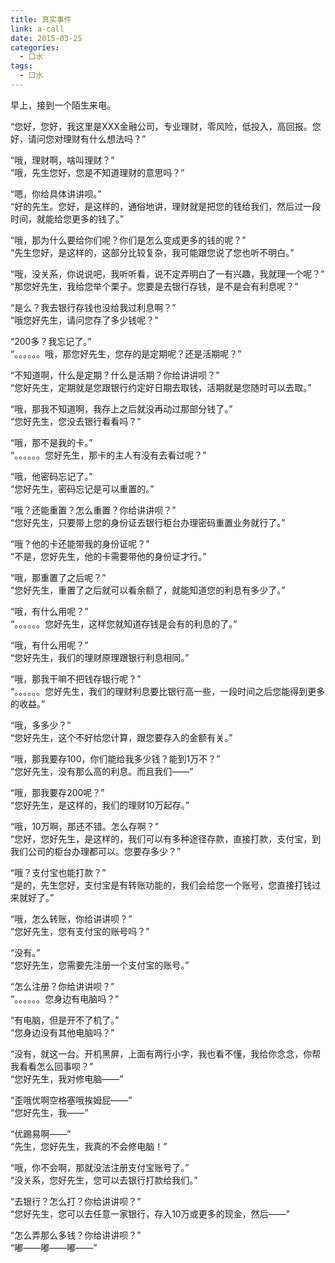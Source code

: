 ```yaml
---
title: 真实事件
link: a-call
date: 2015-03-25
categories:
  - 口水
tags:
  - 口水
---
```


早上，接到一个陌生来电。  

<!--more-->
  
“您好，您好，我这里是XXX金融公司，专业理财，零风险，低投入，高回报。您好，请问您对理财有什么想法吗？”

“哦，理财啊，啥叫理财？”  
“哦，先生您好，您是不知道理财的意思吗？”

“嗯，你给具体讲讲呗。”  
“好的先生。您好，是这样的，通俗地讲，理财就是把您的钱给我们，然后过一段时间，就能给您更多的钱了。”

“哦，那为什么要给你们呢？你们是怎么变成更多的钱的呢？”  
“先生您好，是这样的，这部分比较复杂，我可能跟您说了您也听不明白。”

“哦，没关系，你说说吧，我听听看，说不定弄明白了一有兴趣，我就理一个呢？”  
“那您好先生，我给您举个栗子。您要是去银行存钱，是不是会有利息呢？”

“是么？我去银行存钱也没给我过利息啊？”  
“哦您好先生，请问您存了多少钱呢？”

“200多？我忘记了。”  
“。。。。。。哦，那您好先生，您存的是定期呢？还是活期呢？”

“不知道啊，什么是定期？什么是活期？你给讲讲呗？”  
“您好先生，定期就是您跟银行约定好日期去取钱，活期就是您随时可以去取。”

“哦，那我不知道啊，我存上之后就没再动过那部分钱了。”  
“您好先生，您没去银行看看吗？”

“哦，那不是我的卡。”  
“。。。。。。您好先生，那卡的主人有没有去看过呢？”

“哦，他密码忘记了。”  
“您好先生，密码忘记是可以重置的。”

“哦？还能重置？怎么重置？你给讲讲呗？”  
“您好先生，只要带上您的身份证去银行柜台办理密码重置业务就行了。”

“哦？他的卡还能带我的身份证呢？”  
“不是，您好先生，他的卡需要带他的身份证才行。”

“哦，那重置了之后呢？”  
“您好先生，重置了之后就可以看余额了，就能知道您的利息有多少了。”

“哦，有什么用呢？”  
“。。。。。。您好先生，这样您就知道存钱是会有的利息的了。”

“哦，有什么用呢？”  
“您好先生，我们的理财原理跟银行利息相同。”

“哦，那我干嘛不把钱存银行呢？”  
“。。。。。。您好先生，我们的理财利息要比银行高一些，一段时间之后您能得到更多的收益。”

“哦，多多少？”  
“您好先生，这个不好给您计算，跟您要存入的金额有关。”

“哦，那我要存100，你们能给我多少钱？能到1万不？”  
“您好先生，没有那么高的利息。而且我们——”

“哦，那我要存200呢？”  
“您好先生，是这样的，我们的理财10万起存。”

“哦，10万啊，那还不错。怎么存啊？”  
“您好，您好先生，是这样的，我们可以有多种途径存款，直接打款，支付宝，到我们公司的柜台办理都可以。您要存多少？”

“哦？支付宝也能打款？”  
“是的，先生您好，支付宝是有转账功能的，我们会给您一个账号，您直接打钱过来就好了。”

“哦，怎么转账，你给讲讲呗？”  
“您好先生，您有支付宝的账号吗？”

“没有。”  
“您好先生，您需要先注册一个支付宝的账号。”

“怎么注册？你给讲讲呗？”  
“。。。。。。您身边有电脑吗？”

“有电脑，但是开不了机了。”  
“您身边没有其他电脑吗？”

“没有，就这一台。开机黑屏，上面有两行小字，我也看不懂，我给你念念，你帮我看看怎么回事呗？”  
“您好先生，我对修电脑——”

“歪哦优啊空格塞哦挨姆屁——”  
“您好先生，我——”

“优踢易啊——”  
“先生，您好先生，我真的不会修电脑！”

“哦，你不会啊，那就没法注册支付宝账号了。”  
“没关系，您好先生，您可以去银行打款给我们。”

“去银行？怎么打？你给讲讲呗？”  
“您好先生，您可以去任意一家银行，存入10万或更多的现金，然后——”

“怎么弄那么多钱？你给讲讲呗？”  
“嘟——嘟——嘟——”